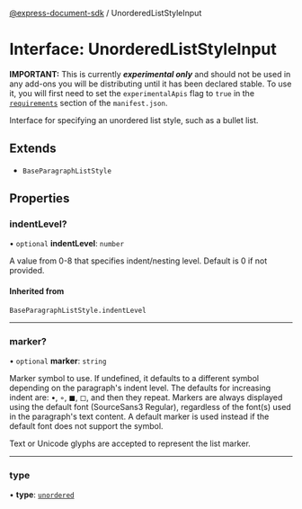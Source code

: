 [@express-document-sdk](../overview.md) / UnorderedListStyleInput

# Interface: UnorderedListStyleInput

<InlineAlert slots="text" variant="warning"/>

**IMPORTANT:** This is currently ***experimental only*** and should not be used in any add-ons you will be distributing until it has been declared stable. To use it, you will first need to set the `experimentalApis` flag to `true` in the [`requirements`](../../../manifest/index.md#requirements) section of the `manifest.json`.

Interface for specifying an unordered list style, such as a bullet list.

## Extends

-   `BaseParagraphListStyle`

## Properties

### indentLevel?

• `optional` **indentLevel**: `number`

A value from 0-8 that specifies indent/nesting level. Default is 0 if not provided.

#### Inherited from

`BaseParagraphListStyle.indentLevel`

---

### marker?

• `optional` **marker**: `string`

Marker symbol to use. If undefined, it defaults to a different symbol depending on the paragraph's indent level.
The defaults for increasing indent are: •, ◦, ◼, ◻, and then they repeat.
Markers are always displayed using the default font (SourceSans3 Regular), regardless of the font(s) used in the
paragraph's text content. A default marker is used instead if the default font does not support the symbol.

Text or Unicode glyphs are accepted to represent the list marker.

---

### type

• **type**: [`unordered`](../namespaces/Constants/enumerations/ParagraphListType.md#unordered)
